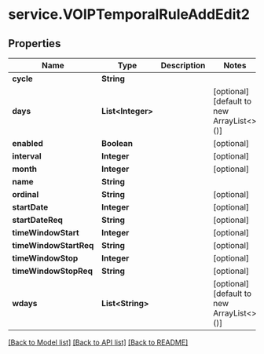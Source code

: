 # service.VOIPTemporalRuleAddEdit2

## Properties
Name | Type | Description | Notes
------------ | ------------- | ------------- | -------------
**cycle** | **String** |  | 
**days** | **List&lt;Integer&gt;** |  | [optional] [default to new ArrayList<>()]
**enabled** | **Boolean** |  | [optional] 
**interval** | **Integer** |  | [optional] 
**month** | **Integer** |  | [optional] 
**name** | **String** |  | 
**ordinal** | **String** |  | [optional] 
**startDate** | **Integer** |  | [optional] 
**startDateReq** | **String** |  | [optional] 
**timeWindowStart** | **Integer** |  | [optional] 
**timeWindowStartReq** | **String** |  | [optional] 
**timeWindowStop** | **Integer** |  | [optional] 
**timeWindowStopReq** | **String** |  | [optional] 
**wdays** | **List&lt;String&gt;** |  | [optional] [default to new ArrayList<>()]

[[Back to Model list]](../README.md#documentation-for-models) [[Back to API list]](../README.md#documentation-for-api-endpoints) [[Back to README]](../README.md)


